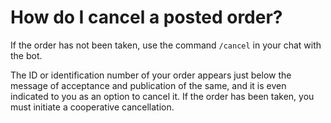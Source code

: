 # How do I cancel a posted order?

If the order has not been taken, use the command `/cancel` in your chat with the bot.

The ID or identification number of your order appears just below the message of acceptance and publication of the same, and it is even indicated to you as an option to cancel it. If the order has been taken, you must initiate a cooperative cancellation.
